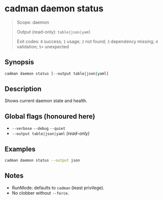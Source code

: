 # cadman daemon status

> Scope: daemon
> 
> Output (read-only): `table|json|yaml`
> 
> Exit codes: `0` success; `1` usage; `2` not found; `3` dependency missing; `4` validation; `5+` unexpected

## Synopsis

```bash
cadman daemon status [--output table|json|yaml]
```

## Description

Shows current daemon state and health.

## Global flags (honoured here)

- `--verbose` `--debug` `--quiet`
- `--output table|json|yaml` *(read-only)*

## Examples

```bash
cadman daemon status --output json
```

## Notes

- RunMode: defaults to `cadman` (least privilege).
- No clobber without `--force`.
